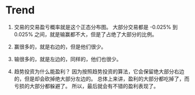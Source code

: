 # Trend
1. 交易的交易盈亏概率就是这个正态分布图。 大部分交易都是 -0.025% 到 0.025% 之间，就是输赢都不大，但是了占绝了大部分的比例。

2. 赢很多的，就是右边的，但是他们很少。

3. 输很多的，就是左边的，同样的，他们也很少。

4. 趋势投资为什么能盈利？ 因为按照趋势投资的算法，它会保留绝大部分右边的，但是却会砍掉绝大部分左边的。 总体上来讲，盈利的大部分都吃掉了，而亏损的大部分都躲避了。 所以，最后就会有不错的盈利表现了。
